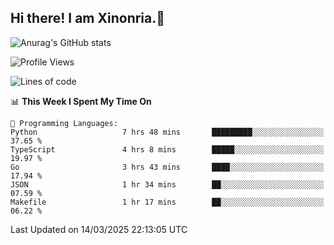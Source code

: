 ## Hi there! I am Xinonria.👋

![Anurag's GitHub stats](https://status-git-main-xinonrias-projects-f26540e3.vercel.app/api?username=xinonria&hide=stars,issues)

<!--START_SECTION:waka-->
![Profile Views](http://img.shields.io/badge/Profile%20Views-0-blue)

![Lines of code](https://img.shields.io/badge/From%20Hello%20World%20I%27ve%20Written-1.7%20million%20lines%20of%20code-blue)

📊 **This Week I Spent My Time On** 

```text
💬 Programming Languages: 
Python                   7 hrs 48 mins       █████████░░░░░░░░░░░░░░░░   37.65 % 
TypeScript               4 hrs 8 mins        █████░░░░░░░░░░░░░░░░░░░░   19.97 % 
Go                       3 hrs 43 mins       ████░░░░░░░░░░░░░░░░░░░░░   17.94 % 
JSON                     1 hr 34 mins        ██░░░░░░░░░░░░░░░░░░░░░░░   07.59 % 
Makefile                 1 hr 17 mins        ██░░░░░░░░░░░░░░░░░░░░░░░   06.22 % 
```


 Last Updated on 14/03/2025 22:13:05 UTC
<!--END_SECTION:waka-->

<!--
**xinonria/xinonria** is a ✨ _special_ ✨ repository because its `README.md` (this file) appears on your GitHub profile.

Here are some ideas to get you started:

- 🔭 I’m currently working on ...
- 🌱 I’m currently learning ...
- 👯 I’m looking to collaborate on ...
- 🤔 I’m looking for help with ...
- 💬 Ask me about ...
- 📫 How to reach me: ...
- 😄 Pronouns: ...
- ⚡ Fun fact: ...
-->
